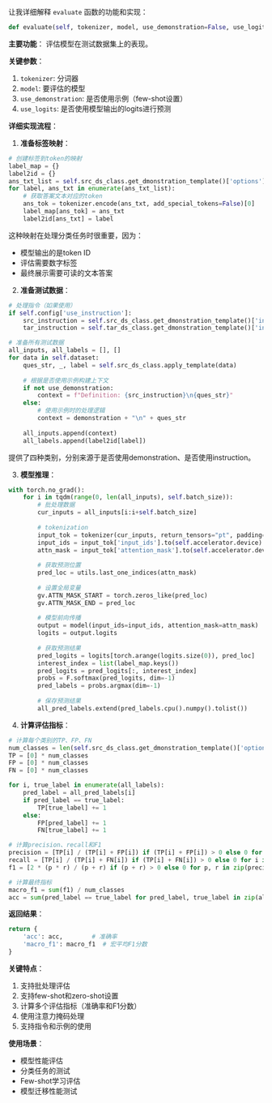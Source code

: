 

让我详细解释 `evaluate` 函数的功能和实现：

```python
def evaluate(self, tokenizer, model, use_demonstration=False, use_logits=True):
```

**主要功能**：
评估模型在测试数据集上的表现。

**关键参数**：
1. `tokenizer`: 分词器
2. `model`: 要评估的模型
3. `use_demonstration`: 是否使用示例（few-shot设置）
4. `use_logits`: 是否使用模型输出的logits进行预测

**详细实现流程**：

1. **准备标签映射**：
```python
# 创建标签到token的映射
label_map = {}
label2id = {}
ans_txt_list = self.src_ds_class.get_dmonstration_template()['options']
for label, ans_txt in enumerate(ans_txt_list):
    # 获取答案文本对应的token
    ans_tok = tokenizer.encode(ans_txt, add_special_tokens=False)[0]
    label_map[ans_tok] = ans_txt
    label2id[ans_txt] = label
```

这种映射在处理分类任务时很重要，因为：
- 模型输出的是token ID  
- 评估需要数字标签
- 最终展示需要可读的文本答案


2. **准备测试数据**：
```python
# 处理指令（如果使用）
if self.config['use_instruction']:
    src_instruction = self.src_ds_class.get_dmonstration_template()['instruction']
    tar_instruction = self.tar_ds_class.get_dmonstration_template()['instruction']

# 准备所有测试数据
all_inputs, all_labels = [], []
for data in self.dataset:
    ques_str, _, label = self.src_ds_class.apply_template(data)
    
    # 根据是否使用示例构建上下文
    if not use_demonstration:
        context = f"Definition: {src_instruction}\n{ques_str}"
    else:
        # 使用示例时的处理逻辑
        context = demonstration + "\n" + ques_str
        
    all_inputs.append(context)
    all_labels.append(label2id[label])
```
提供了四种类别，分别来源于是否使用demonstration、是否使用instruction。

3. **模型推理**：
```python
with torch.no_grad():
    for i in tqdm(range(0, len(all_inputs), self.batch_size)):
        # 批处理数据
        cur_inputs = all_inputs[i:i+self.batch_size]
        
        # tokenization
        input_tok = tokenizer(cur_inputs, return_tensors="pt", padding=True)
        input_ids = input_tok['input_ids'].to(self.accelerator.device)
        attn_mask = input_tok['attention_mask'].to(self.accelerator.device)
        
        # 获取预测位置
        pred_loc = utils.last_one_indices(attn_mask)
        
        # 设置全局变量
        gv.ATTN_MASK_START = torch.zeros_like(pred_loc)
        gv.ATTN_MASK_END = pred_loc
        
        # 模型前向传播
        output = model(input_ids=input_ids, attention_mask=attn_mask)
        logits = output.logits
        
        # 获取预测结果
        pred_logits = logits[torch.arange(logits.size(0)), pred_loc]
        interest_index = list(label_map.keys())
        pred_logits = pred_logits[:, interest_index]
        probs = F.softmax(pred_logits, dim=-1)
        pred_labels = probs.argmax(dim=-1)
        
        # 保存预测结果
        all_pred_labels.extend(pred_labels.cpu().numpy().tolist())
```

4. **计算评估指标**：
```python
# 计算每个类别的TP、FP、FN
num_classes = len(self.src_ds_class.get_dmonstration_template()['options'])
TP = [0] * num_classes
FP = [0] * num_classes
FN = [0] * num_classes

for i, true_label in enumerate(all_labels):
    pred_label = all_pred_labels[i]
    if pred_label == true_label:
        TP[true_label] += 1
    else:
        FP[pred_label] += 1
        FN[true_label] += 1

# 计算precision、recall和F1
precision = [TP[i] / (TP[i] + FP[i]) if (TP[i] + FP[i]) > 0 else 0 for i in range(num_classes)]
recall = [TP[i] / (TP[i] + FN[i]) if (TP[i] + FN[i]) > 0 else 0 for i in range(num_classes)]
f1 = [2 * (p * r) / (p + r) if (p + r) > 0 else 0 for p, r in zip(precision, recall)]

# 计算最终指标
macro_f1 = sum(f1) / num_classes
acc = sum(pred_label == true_label for pred_label, true_label in zip(all_pred_labels, all_labels)) / len(all_labels)
```

**返回结果**：
```python
return {
    'acc': acc,        # 准确率
    'macro_f1': macro_f1  # 宏平均F1分数
}
```

**关键特点**：
1. 支持批处理评估
2. 支持few-shot和zero-shot设置
3. 计算多个评估指标（准确率和F1分数）
4. 使用注意力掩码处理
5. 支持指令和示例的使用

**使用场景**：
- 模型性能评估
- 分类任务的测试
- Few-shot学习评估
- 模型迁移性能测试
